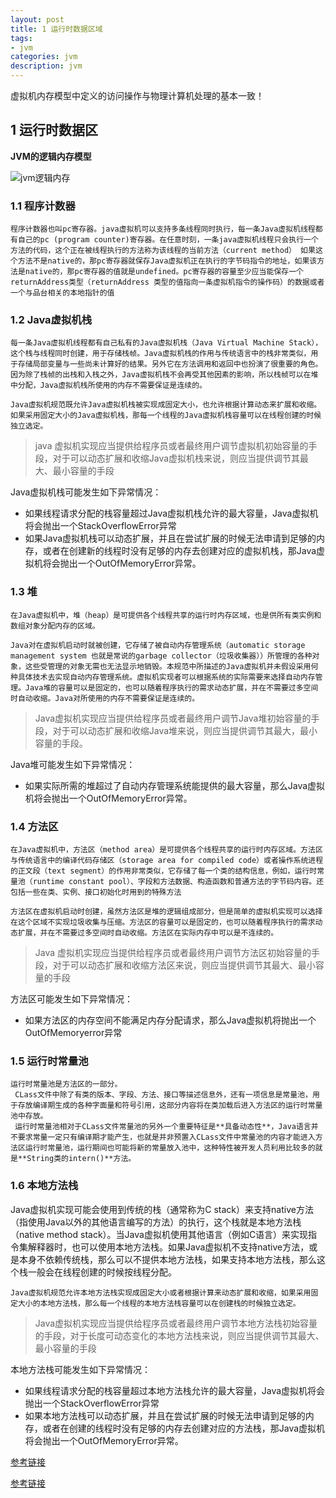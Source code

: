 ```yaml
---
layout: post
title: 1 运行时数据区域
tags:
- jvm
categories: jvm
description: jvm
---
```


虚拟机内存模型中定义的访问操作与物理计算机处理的基本一致！ 

<!-- more --> 

## 1 运行时数据区 

**JVM的逻辑内存模型**

![jvm逻辑内存](/images/jvm/jvm逻辑内存.jpg)

### 1.1 程序计数器

	程序计数器也叫pc寄存器。java虚拟机可以支持多条线程同时执行，每一条Java虚拟机线程都有自己的pc (program counter)寄存器。在任意时刻，一条java虚拟机线程只会执行一个方法的代码，这个正在被线程执行的方法称为该线程的当前方法（current method） 如果这个方法不是native的，那pc寄存器就保存Java虚拟机正在执行的字节码指令的地址，如果该方法是native的，那pc寄存器的值就是undefined。pc寄存器的容量至少应当能保存一个returnAddress类型（returnAddress 类型的值指向一条虚拟机指令的操作码）的数据或者一个与品台相关的本地指针的值

### 1.2 Java虚拟机栈

	每一条Java虚拟机线程都有自己私有的Java虚拟机栈（Java Virtual Machine Stack），这个栈与线程同时创建，用于存储栈帧。Java虚拟机栈的作用与传统语言中的栈非常类似，用于存储局部变量与一些尚未计算好的结果。另外它在方法调用和返回中也扮演了很重要的角色。因为除了栈帧的出栈和入栈之外，Java虚拟机栈不会再受其他因素的影响，所以栈帧可以在堆中分配，Java虚拟机栈所使用的内存不需要保证是连续的。

	Java虚拟机规范既允许Java虚拟机栈被实现成固定大小，也允许根据计算动态来扩展和收缩。如果采用固定大小的Java虚拟机栈，那每一个线程的Java虚拟机栈容量可以在线程创建的时候独立选定。

> java 虚拟机实现应当提供给程序员或者最终用户调节虚拟机初始容量的手段，对于可以动态扩展和收缩Java虚拟机栈来说，则应当提供调节其最大、最小容量的手段

Java虚拟机栈可能发生如下异常情况：

- 如果线程请求分配的栈容量超过Java虚拟机栈允许的最大容量，Java虚拟机将会抛出一个StackOverflowError异常
- 如果Java虚拟机栈可以动态扩展，并且在尝试扩展的时候无法申请到足够的内存，或者在创建新的线程时没有足够的内存去创建对应的虚拟机栈，那Java虚拟机将会抛出一个OutOfMemoryError异常。

### 1.3 堆 

	在Java虚拟机中，堆（heap）是可提供各个线程共享的运行时内存区域，也是供所有类实例和数组对象分配内存的区域。

	Java对在虚拟机启动时就被创建，它存储了被自动内存管理系统（automatic storage management system 也就是常说的garbage collector（垃圾收集器））所管理的各种对象，这些受管理的对象无需也无法显示地销毁。本规范中所描述的Java虚拟机并未假设采用何种具体技术去实现自动内存管理系统。虚拟机实现者可以根据系统的实际需要来选择自动内存管理。Java堆的容量可以是固定的，也可以随着程序执行的需求动态扩展，并在不需要过多空间时自动收缩。Java对所使用的内存不需要保证是连续的。

> Java虚拟机实现应当提供给程序员或者最终用户调节Java堆初始容量的手段，对于可以动态扩展和收缩Java堆来说，则应当提供调节其最大，最小容量的手段。

Java堆可能发生如下异常情况：

- 如果实际所需的堆超过了自动内存管理系统能提供的最大容量，那么Java虚拟机将会抛出一个OutOfMemoryError异常。

### 1.4 方法区

	在Java虚拟机中，方法区（method area）是可提供各个线程共享的运行时内存区域。方法区与传统语言中的编译代码存储区（storage area for compiled code）或者操作系统进程的正文段（text segment）的作用非常类似，它存储了每一个类的结构信息，例如，运行时常量池（runtime constant pool）、字段和方法数据、构造函数和普通方法的字节码内容。还包括一些在类、实例、接口初始化时用到的特殊方法

	方法区在虚拟机启动时创建，虽然方法区是堆的逻辑组成部分，但是简单的虚拟机实现可以选择在这个区域不实现垃圾收集与压缩。方法区的容量可以是固定的，也可以随着程序执行的需求动态扩展，并在不需要过多空间时自动收缩。方法区在实际内存中可以是不连续的。

> Java 虚拟机实现应当提供给程序员或者最终用户调节方法区初始容量的手段，对于可以动态扩展和收缩方法区来说，则应当提供调节其最大、最小容量的手段

方法区可能发生如下异常情况：

- 如果方法区的内存空间不能满足内存分配请求，那么Java虚拟机将抛出一个OutOfMemoryerror异常

### 1.5 运行时常量池

	运行时常量池是方法区的一部分。
	 CLass文件中除了有类的版本、字段、方法、接口等描述信息外，还有一项信息是常量池，用于存放编译期生成的各种字面量和符号引用，这部分内容将在类加载后进入方法区的运行时常量池中存放。
	 运行时常量池相对于CLass文件常量池的另外一个重要特征是**具备动态性**，Java语言并不要求常量一定只有编译期才能产生，也就是并非预置入CLass文件中常量池的内容才能进入方法区运行时常量池，运行期间也可能将新的常量放入池中，这种特性被开发人员利用比较多的就是**String类的intern()**方法。

### 1.6 本地方法栈

Java虚拟机实现可能会使用到传统的栈（通常称为C stack）来支持native方法（指使用Java以外的其他语言编写的方法）的执行，这个栈就是本地方法栈（native method stack）。当Java虚拟机使用其他语言（例如C语言）来实现指令集解释器时，也可以使用本地方法栈。如果Java虚拟机不支持native方法，或是本身不依赖传统栈，那么可以不提供本地方法栈，如果支持本地方法栈，那么这个栈一般会在线程创建的时候按线程分配。

	Java虚拟机规范允许本地方法栈实现成固定大小或者根据计算来动态扩展和收缩，如果采用固定大小的本地方法栈，那么每一个线程的本地方法栈容量可以在创建栈的时候独立选定。

> Java虚拟机实现应当提供给程序员或者最终用户调节本地方法栈初始容量的手段，对于长度可动态变化的本地方法栈来说，则应当提供调节其最大、最小容量的手段

本地方法栈可能发生如下异常情况：

- 如果线程请求分配的栈容量超过本地方法栈允许的最大容量，Java虚拟机将会抛出一个StackOverflowError异常
- 如果本地方法栈可以动态扩展，并且在尝试扩展的时候无法申请到足够的内存，或者在创建的线程时没有足够的内存去创建对应的方法栈，那Java虚拟机将会抛出一个OutOfMemoryError异常。



[参考链接](https://www.cnblogs.com/dingyingsi/p/3760447.html)

[参考链接](https://www.jianshu.com/p/7e914160b594)